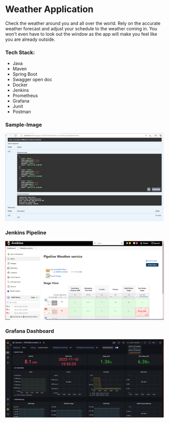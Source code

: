 # Weather Application
Check the weather around you and all over the world.
Rely on the accurate weather forecast and adjust your schedule to the weather coming in. You won't even have to look out the window as the app will make you feel like you are already outside.

### Tech Stack:

- Java
- Maven
- Spring Boot 
- Swagger open doc
- Docker 
- Jenkins
- Prometheus
- Grafana
- Junit
- Postman

### Sample-Image
![](Snapshots/snap.png)

### Jenkins Pipeline
![](Snapshots/JenkinsPipeline.png)

### Grafana Dashboard
![](Snapshots/grafana.png)

